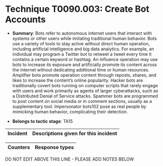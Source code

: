 # Technique T0090.003: Create Bot Accounts

* **Summary**: Bots refer to autonomous internet users that interact with systems or other users while imitating  traditional human behavior. Bots use a variety of tools to stay active without direct human  operation, including artificial intelligence and big data analytics. For example, an individual may  program a Twitter bot to retweet a tweet every time it contains a certain keyword or hashtag. An  influence operation may use bots to increase its exposure and artificially promote its content  across the internet without dedicating additional time or human resources.  
Amplifier bots promote operation content through reposts, shares, and likes to increase the  content’s online popularity. Hacker bots are traditionally covert bots running on computer  scripts that rarely engage with users and work primarily as agents of larger cyberattacks, such as  a Distributed Denial of Service attacks. Spammer bots are programmed to post content on  social media or in comment sections, usually as a supplementary tool. Impersonator bots102 pose as real people by mimicking human behavior, complicating their detection.  

* **Belongs to tactic stage**: TA15


| Incident | Descriptions given for this incident |
| -------- | -------------------- |



| Counters | Response types |
| -------- | -------------- |


DO NOT EDIT ABOVE THIS LINE - PLEASE ADD NOTES BELOW